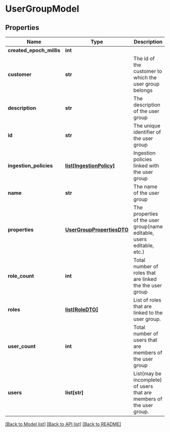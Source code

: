 # UserGroupModel

## Properties
Name | Type | Description | Notes
------------ | ------------- | ------------- | -------------
**created_epoch_millis** | **int** |  | [optional] 
**customer** | **str** | The id of the customer to which the user group belongs | [optional] 
**description** | **str** | The description of the user group | [optional] 
**id** | **str** | The unique identifier of the user group | [optional] 
**ingestion_policies** | [**list[IngestionPolicy]**](IngestionPolicy.md) | Ingestion policies linked with the user group | [optional] 
**name** | **str** | The name of the user group | 
**properties** | [**UserGroupPropertiesDTO**](UserGroupPropertiesDTO.md) | The properties of the user group(name editable, users editable, etc.) | [optional] 
**role_count** | **int** | Total number of roles that are linked the the user group | [optional] 
**roles** | [**list[RoleDTO]**](RoleDTO.md) | List of roles that are linked to the user group. | [optional] 
**user_count** | **int** | Total number of users that are members of the user group | [optional] 
**users** | **list[str]** | List(may be incomplete) of users that are members of the user group. | [optional] 

[[Back to Model list]](../README.md#documentation-for-models) [[Back to API list]](../README.md#documentation-for-api-endpoints) [[Back to README]](../README.md)


